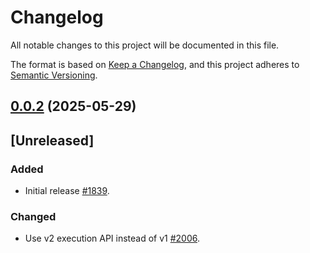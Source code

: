<!-- markdownlint-disable no-duplicate-heading -->

# Changelog

All notable changes to this project will be documented in this file.

The format is based on [Keep a Changelog](https://keepachangelog.com/en/1.1.0/),
and this project adheres to [Semantic Versioning](https://semver.org/spec/v2.0.0.html).

## [0.0.2](https://github.com/astriaorg/astria-release-test/compare/auctioneer-v0.0.1...auctioneer-v0.0.2) (2025-05-29)

## [Unreleased]

### Added

- Initial release [#1839](https://github.com/astriaorg/astria/pull/1839).

### Changed

- Use v2 execution API instead of v1 [#2006](https://github.com/astriaorg/astria/pull/2006).

